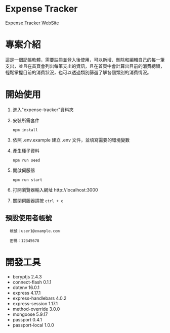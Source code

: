 # Expense Tracker

[Expense Tracker WebSite](https://frozen-ocean-08269.herokuapp.com)

# 專案介紹

這是一個記帳軟體，需要註冊並登入後使用，可以新增、刪除和編輯自己的每一筆支出，並且在首頁會列出每筆支出的資訊，且在首頁中會計算出目前的消費總額，輕鬆掌握目前的消費狀況，也可以透過類別篩選了解各個類別的消費情況。

# 開始使用

1. 進入"expense-tracker"資料夾
2. 安裝所需套件

   ```
   npm install
   ```

3. 依照 .env.example 建立 .env 文件，並填寫需要的環境變數
4. 產生種子資料

   ```
   npm run seed
   ```

5. 開啟伺服器

   ```
   npm run start
   ```

6. 打開瀏覽器輸入網址 http://localhost:3000
7. 關閉伺服器請按 `ctrl + c`

## 預設使用者帳號

```
  帳號：user1@example.com

  密碼：12345678
```

# 開發工具

- bcryptjs 2.4.3
- connect-flash 0.1.1
- dotenv 16.0.1
- express 4.17.1
- express-handlebars 4.0.2
- express-session 1.17.1
- method-override 3.0.0
- mongoose 5.9.17
- passport 0.4.1
- passport-local 1.0.0
